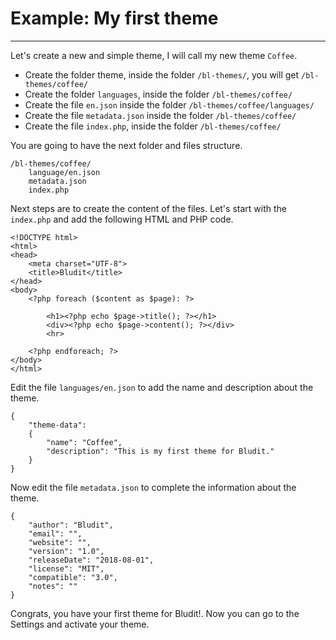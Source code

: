 # Example: My first theme
<!-- Position: 2 -->
---
Let's create a new and simple theme, I will call my new theme `Coffee`.

- Create the folder theme, inside the folder `/bl-themes/`, you will get `/bl-themes/coffee/`
- Create the folder `languages`, inside the folder `/bl-themes/coffee/`
- Create the file `en.json` inside the folder `/bl-themes/coffee/languages/`
- Create the file `metadata.json` inside the folder `/bl-themes/coffee/`
- Create the file `index.php`, inside the folder `/bl-themes/coffee/`

You are going to have the next folder and files structure.

```
/bl-themes/coffee/
	language/en.json
	metadata.json
	index.php
```

Next steps are to create the content of the files. Let's start with the `index.php` and add the following HTML and PHP code.

```
<!DOCTYPE html>
<html>
<head>
	<meta charset="UTF-8">
	<title>Bludit</title>
</head>
<body>
	<?php foreach ($content as $page): ?>

		<h1><?php echo $page->title(); ?></h1>
		<div><?php echo $page->content(); ?></div>
		<hr>

	<?php endforeach; ?>
</body>
</html>
```

Edit the file `languages/en.json` to add the name and description about the theme.

```
{
	"theme-data":
	{
		"name": "Coffee",
		"description": "This is my first theme for Bludit."
	}
}
```

Now edit the file `metadata.json` to complete the information about the theme.

```
{
	"author": "Bludit",
	"email": "",
	"website": "",
	"version": "1.0",
	"releaseDate": "2018-08-01",
	"license": "MIT",
	"compatible": "3.0",
	"notes": ""
}
```

Congrats, you have your first theme for Bludit!. Now you can go to the Settings and activate your theme.
